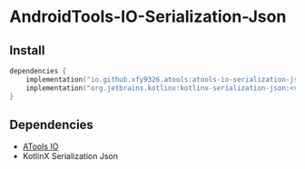 # AndroidTools-IO-Serialization-Json

## Install

```kotlin
dependencies {
    implementation("io.github.xfy9326.atools:atools-io-serialization-json:<version>")
    implementation("org.jetbrains.kotlinx:kotlinx-serialization-json:<version>")
}
```

## Dependencies

- [ATools IO](../io/README.md)
- KotlinX Serialization Json
